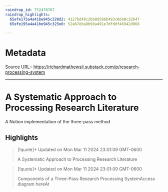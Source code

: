 ```yaml
---
raindrop_id: 752470767
raindrop_highlights:
  65efe175a4a41be945c320d2: 4127bd49c26b8d59bb493c0da0c32647
  65efe195a4a41be945c325e0: 52a67eba8b98a491e7dfddf46942d868

---
```


# Metadata
Source URL:: https://richardmathewsii.substack.com/p/research-processing-system


---
# A Systematic Approach to Processing Research Literature

A Notion implementation of the three-pass method

## Highlights

> [!quote]+ Updated on Mon Mar 11 2024 23:01:09 GMT-0600
>
> A Systematic Approach to Processing Research Literature

> [!quote]+ Updated on Mon Mar 11 2024 23:01:09 GMT-0600
>
> Components of a Three-Pass Research Processing SystemAccess diagram hereAt
